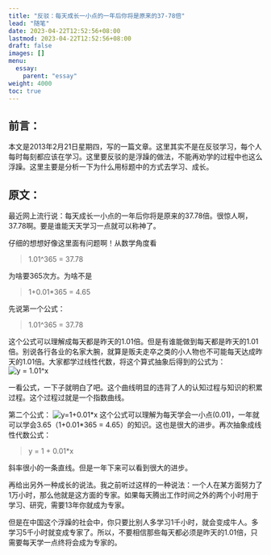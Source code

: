 ```yaml
---
title: "反驳：每天成长一小点的一年后你将是原来的37-78倍"
lead: "随笔"
date: 2023-04-22T12:52:56+08:00
lastmod: 2023-04-22T12:52:56+08:00
draft: false
images: []
menu:
  essay:
    parent: "essay"
weight: 4000
toc: true
---
```


## 前言：
本文是2013年2月21日星期四，写的一篇文章。这里其实不是在反驳学习，每个人每时每刻都应该在学习。这里要反驳的是浮躁的做法，不能再劝学的过程中也这么浮躁。这里主要是分析一下为什么用标题中的方式去学习、成长。

## 原文：

最近网上流行说：每天成长一小点的一年后你将是原来的37.78倍。很惊人啊，37.78啊。要是谁能天天学习一点就可以称神了。

仔细的想想好像这里面有问题啊！从数学角度看

> 1.01^365 = 37.78

为啥要365次方。为啥不是

> 1+0.01*365 = 4.65

先说第一个公式：
> 1.01^365 = 37.78

这个公式可以理解成每天都是昨天的1.01倍。但是有谁能做到每天都是昨天的1.01倍。别说各行各业的名家大腕，就算是贩夫走卒之类的小人物也不可能每天达成昨天的1.01倍。大家都学过线性代数，将这个算式抽象后得到的公式为：
![y = 1.01^x](images/essay/01-03-01.webp)

一看公式，一下子就明白了吧。这个曲线明显的违背了人的认知过程与知识的积累过程。这个过程过就是一个指数曲线。

第二个公式：
![y=1+0.01*x](images/essay/01-03-02.webp)
这个公式可以理解为每天学会一小点(0.01)，一年就可以学会3.65（1+0.01*365 = 4.65）的知识。这也是很大的进步。再次抽象成线性代数公式：

>  y = 1 + 0.01*x

斜率很小的一条直线。但是一年下来可以看到很大的进步。

再给出另外一种成长的说法。我之前听过这样的一种说法：一个人在某方面努力了1万小时，那么他就是这方面的专家。如果每天腾出工作时间之外的两个小时用于学习、研究，需要13年你就成为专家。

但是在中国这个浮躁的社会中，你只要比别人多学习1千小时，就会变成牛人。多学习5千小时就变成专家了。所以，不要相信那些每天都必须是昨天的1.01倍，只需要每天学一点终将会成为专家的。
